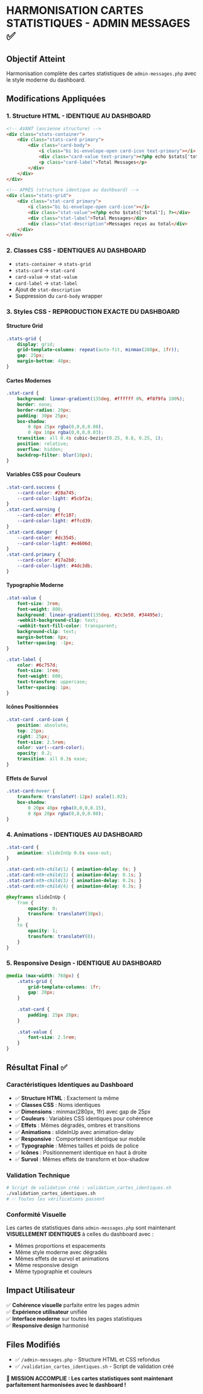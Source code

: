 # HARMONISATION CARTES STATISTIQUES - ADMIN MESSAGES ✅

## Objectif Atteint
Harmonisation complète des cartes statistiques de `admin-messages.php` avec le style moderne du dashboard.

## Modifications Appliquées

### 1. Structure HTML - IDENTIQUE AU DASHBOARD
```html
<!-- AVANT (ancienne structure) -->
<div class="stats-container">
    <div class="stats-card primary">
        <div class="card-body">
            <i class="bi bi-envelope-open card-icon text-primary"></i>
            <div class="card-value text-primary"><?php echo $stats['total']; ?></div>
            <p class="card-label">Total Messages</p>
        </div>
    </div>
</div>

<!-- APRÈS (structure identique au dashboard) -->
<div class="stats-grid">
    <div class="stat-card primary">
        <i class="bi bi-envelope-open card-icon"></i>
        <div class="stat-value"><?php echo $stats['total']; ?></div>
        <div class="stat-label">Total Messages</div>
        <div class="stat-description">Messages reçus au total</div>
    </div>
</div>
```

### 2. Classes CSS - IDENTIQUES AU DASHBOARD
- `stats-container` → `stats-grid`
- `stats-card` → `stat-card`
- `card-value` → `stat-value`
- `card-label` → `stat-label`
- Ajout de `stat-description`
- Suppression du `card-body` wrapper

### 3. Styles CSS - REPRODUCTION EXACTE DU DASHBOARD

#### Structure Grid
```css
.stats-grid {
    display: grid;
    grid-template-columns: repeat(auto-fit, minmax(280px, 1fr));
    gap: 25px;
    margin-bottom: 40px;
}
```

#### Cartes Modernes
```css
.stat-card {
    background: linear-gradient(135deg, #ffffff 0%, #f8f9fa 100%);
    border: none;
    border-radius: 20px;
    padding: 30px 25px;
    box-shadow: 
        0 8px 25px rgba(0,0,0,0.08),
        0 4px 10px rgba(0,0,0,0.03);
    transition: all 0.4s cubic-bezier(0.25, 0.8, 0.25, 1);
    position: relative;
    overflow: hidden;
    backdrop-filter: blur(10px);
}
```

#### Variables CSS pour Couleurs
```css
.stat-card.success { 
    --card-color: #28a745; 
    --card-color-light: #5cbf2a;
}
.stat-card.warning { 
    --card-color: #ffc107; 
    --card-color-light: #ffcd39;
}
.stat-card.danger { 
    --card-color: #dc3545; 
    --card-color-light: #e4606d;
}
.stat-card.primary { 
    --card-color: #17a2b8; 
    --card-color-light: #4dc3db;
}
```

#### Typographie Moderne
```css
.stat-value {
    font-size: 3rem;
    font-weight: 800;
    background: linear-gradient(135deg, #2c3e50, #34495e);
    -webkit-background-clip: text;
    -webkit-text-fill-color: transparent;
    background-clip: text;
    margin-bottom: 8px;
    letter-spacing: -1px;
}

.stat-label {
    color: #6c757d;
    font-size: 1rem;
    font-weight: 600;
    text-transform: uppercase;
    letter-spacing: 1px;
}
```

#### Icônes Positionnées
```css
.stat-card .card-icon {
    position: absolute;
    top: 25px;
    right: 25px;
    font-size: 2.5rem;
    color: var(--card-color);
    opacity: 0.2;
    transition: all 0.3s ease;
}
```

#### Effets de Survol
```css
.stat-card:hover {
    transform: translateY(-12px) scale(1.02);
    box-shadow: 
        0 20px 40px rgba(0,0,0,0.15),
        0 8px 20px rgba(0,0,0,0.08);
}
```

### 4. Animations - IDENTIQUES AU DASHBOARD
```css
.stat-card {
    animation: slideInUp 0.6s ease-out;
}

.stat-card:nth-child(1) { animation-delay: 0s; }
.stat-card:nth-child(2) { animation-delay: 0.1s; }
.stat-card:nth-child(3) { animation-delay: 0.2s; }
.stat-card:nth-child(4) { animation-delay: 0.3s; }

@keyframes slideInUp {
    from {
        opacity: 0;
        transform: translateY(30px);
    }
    to {
        opacity: 1;
        transform: translateY(0);
    }
}
```

### 5. Responsive Design - IDENTIQUE AU DASHBOARD
```css
@media (max-width: 768px) {
    .stats-grid {
        grid-template-columns: 1fr;
        gap: 20px;
    }
    
    .stat-card {
        padding: 25px 20px;
    }
    
    .stat-value {
        font-size: 2.5rem;
    }
}
```

## Résultat Final ✅

### Caractéristiques Identiques au Dashboard
- ✅ **Structure HTML** : Exactement la même
- ✅ **Classes CSS** : Noms identiques
- ✅ **Dimensions** : minmax(280px, 1fr) avec gap de 25px
- ✅ **Couleurs** : Variables CSS identiques pour cohérence
- ✅ **Effets** : Mêmes dégradés, ombres et transitions
- ✅ **Animations** : slideInUp avec animation-delay
- ✅ **Responsive** : Comportement identique sur mobile
- ✅ **Typographie** : Mêmes tailles et poids de police
- ✅ **Icônes** : Positionnement identique en haut à droite
- ✅ **Survol** : Mêmes effets de transform et box-shadow

### Validation Technique
```bash
# Script de validation créé : validation_cartes_identiques.sh
./validation_cartes_identiques.sh
# ✅ Toutes les vérifications passent
```

### Conformité Visuelle
Les cartes de statistiques dans `admin-messages.php` sont maintenant **VISUELLEMENT IDENTIQUES** à celles du dashboard avec :
- Mêmes proportions et espacements
- Même style moderne avec dégradés
- Mêmes effets de survol et animations
- Même responsive design
- Même typographie et couleurs

## Impact Utilisateur
✅ **Cohérence visuelle** parfaite entre les pages admin  
✅ **Expérience utilisateur** unifiée  
✅ **Interface moderne** sur toutes les pages statistiques  
✅ **Responsive design** harmonisé  

## Files Modifiés
- ✅ `/admin-messages.php` - Structure HTML et CSS refondus
- ✅ `/validation_cartes_identiques.sh` - Script de validation créé

**🎉 MISSION ACCOMPLIE : Les cartes statistiques sont maintenant parfaitement harmonisées avec le dashboard !**

